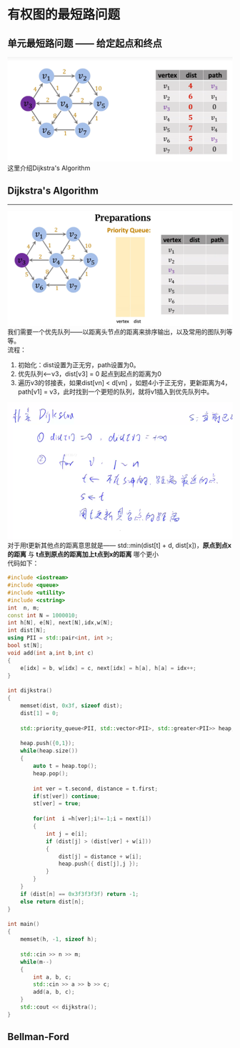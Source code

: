 # 有权图的最短路问题
## 单元最短路问题 —— 给定起点和终点
![单元最短路问题](./pic/Single-Source%20Shortest%20Path%20in%20Weighted%20Graph.png)
这里介绍Dijkstra's Algorithm      
## Dijkstra's Algorithm
***
![需要用到的工具](./pic/toolsWeNeed.png)
我们需要一个优先队列——以距离头节点的距离来排序输出，以及常用的图队列等等。   
流程：   
1. 初始化：dist设置为正无穷，path设置为0。   
2. 优先队列<--v3，dist[v3] = 0 起点到起点的距离为0
3. 遍历v3的邻接表，如果dist[vn] < d[vn] ，如题4小于正无穷，更新距离为4，path[v1] = v3，此时找到一个更短的队列，就将v1插入到优先队列中。     

![Dijkstra算法思路](./pic/Dijkstra.png)
对于用t更新其他点的距离意思就是—— std::min(dist[t] + d, dist[x])，**原点到点x的距离** 与 **t点到原点的距离加上t点到x的距离** 哪个更小     
代码如下：
```cpp
#include <iostream>
#include <queue>
#include <utility>
#include <cstring>
int  n, m;
const int N = 1000010;
int h[N], e[N], next[N],idx,w[N];
int dist[N];
using PII = std::pair<int, int >;
bool st[N];
void add(int a,int b,int c)
{
	e[idx] = b, w[idx] = c, next[idx] = h[a], h[a] = idx++;
}

int dijkstra()
{
	memset(dist, 0x3f, sizeof dist);
	dist[1] = 0;

	std::priority_queue<PII, std::vector<PII>, std::greater<PII>> heap;		//距离，编号

	heap.push({0,1});
	while(heap.size())
	{
		auto t = heap.top();
		heap.pop();

		int ver = t.second, distance = t.first;
		if(st[ver]) continue;
		st[ver] = true;
	
		for(int  i =h[ver];i!=-1;i = next[i])
		{
			int j = e[i];
			if (dist[j] > (dist[ver] + w[i]))
			{
				dist[j] = distance + w[i];
				heap.push({ dist[j],j });
			}
		}
	}
	if (dist[n] == 0x3f3f3f3f) return -1;
	else return dist[n];
}

int main()
{
	memset(h, -1, sizeof h);
	
	std::cin >> n >> m;
	while(m--)
	{
		int a, b, c;
		std::cin >> a >> b >> c;
		add(a, b, c);
	}
	std::cout << dijkstra();
}
```

## Bellman-Ford





